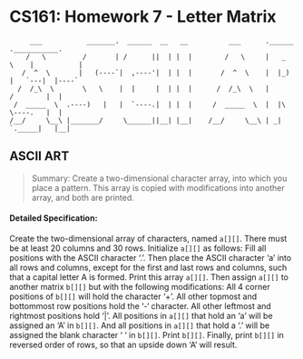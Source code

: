 CS161: Homework 7 - Letter Matrix
======

```
     ___           _______.  ______  __   __          ___      .______     .___________.
    /   \         /       | /      ||  | |  |        /   \     |   _  \    |           |
   /  ^  \       |   (----`|  ,----'|  | |  |       /  ^  \    |  |_)  |   `---|  |----`
  /  /_\  \       \   \    |  |     |  | |  |      /  /_\  \   |      /        |  |     
 /  _____  \  .----)   |   |  `----.|  | |  |     /  _____  \  |  |\  \----.   |  |     
/__/     \__\ |_______/     \______||__| |__|    /__/     \__\ | _| `._____|   |__|    
```

ASCII ART
--------
>Summary: Create a two-dimensional character array, into which you place a pattern. This array is copied with modifications into another array, and both are printed.

#### Detailed Specification:
Create the two-dimensional array of characters, named `a[][]`. There must be at least 20 columns and 30 rows. Initialize `a[][]` as follows: Fill all positions with the ASCII character ‘.’. Then place the ASCII character ‘a’ into all rows and columns, except for the first and last rows and columns, such that a capital letter A is formed. Print this array `a[][]`. Then assign `a[][]` to another matrix `b[][]` but with the following modifications: All 4 corner positions of `b[][]` will hold the character ‘+’. All other topmost and bottommost row positions hold the ‘-‘ character. All other leftmost and rightmost positions hold ‘|’. All positions in `a[][]` that hold an ‘a’ will be assigned an ‘A’ in `b[][]`. And all positions in `a[][]` that hold a ‘.’ will be assigned the blank character ‘ ‘ in `b[][]`. Print `b[][]`. Finally, print `b[][]` in reversed order of rows, so that an upside down ‘A’ will result.
